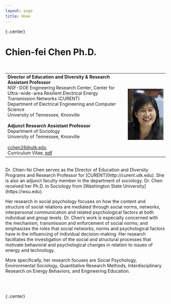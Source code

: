 ```yaml
---
layout: page
title: Home
---
```

{:.center}
# **Chien-fei Chen Ph.D.** #
<br />

<table width="100%">
<tr>
<td align="left" width="75%">
    <b>Director of Education and Diversity & Research Assistant Professor</b> 
    <br>NSF-DOE Engineering Research Center, Center for Ultra-wide-area Resilient Electrical Energy Transmission Networks (CURENT)
    <br>Department of Electrical Engineering and Computer Science
    <br>University of Tennessee, Knoxville<br><br />
    <b>Adjunct Research Assistant Professor</b>
    <br>Department of Sociology
    <br>University of Tennessee, Knoxville
    <br>
    <br>
    <i class="fa fa-envelope fa-fw"></i><a href= "mailto:cchen26@utk.edu" > cchen26@utk.edu</a><br>
    <i class="fa fa-file-text fa-fw"></i> Curriculum Vitae, <a href= "/assets/lib/Chien-fei_Chen_CV.pdf" > pdf </a><br>
</td>
<td align="right" width="25%">
    <img src="assets/img/Chien-fei-Chen.png" alt="Chien-fei's portrait"><!-- style="width:150px;height:214px;">   -->  
</td>
</tr>
</table>

<br />
Dr. Chien-fei Chen serves as the Director of Education and Diversity Programs and Research Professor for [CURENT](http://curent.utk.edu). She is also an adjunct faculty member 
in the department of sociology. Dr. Chen received her Ph.D. in Sociology from [Washington State University](https://wsu.edu).

Her research in social psychology focuses on how the content and structure of social relations are mediated through social norms, networks, interpersonal
communication and related psychological factors at both individual and group levels. Dr. Chen’s work is especially concerned with the mechanism, transmission
and enforcement of social norms; and emphasizes the roles that social networks, norms and psychological factors have in the influencing of individual 
decision-making. Her research facilitates the investigation of the social and structural processes that motivate behavioral and psychological changes
in relation to issues of energy and technology.

More specifically, her research focuses are Social Psychology, Environmental Sociology, Quantitative Research Methods, Interdisciplinary Research on Energy
 Behaviors, and Engineering Education.

<br />
<br />

{:.center}
